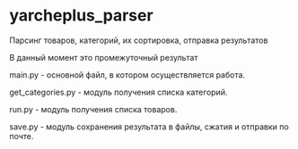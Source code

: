 # yarcheplus_parser
Парсинг товаров, категорий, их сортировка, отправка результатов 

В данный момент это промежуточный результат

main.py - основной файл, в котором осуществляется работа. 

get_categories.py - модуль получения списка категорий.

run.py - модуль получения списка товаров.

save.py - модуль сохранения результата в файлы, сжатия и отправки по почте.
